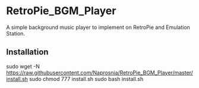 # RetroPie_BGM_Player
A simple background music player to implement on RetroPie and Emulation Station.
## Installation
sudo wget -N https://raw.githubusercontent.com/Naprosnia/RetroPie_BGM_Player/master/install.sh
sudo chmod 777 install.sh
sudo bash install.sh
